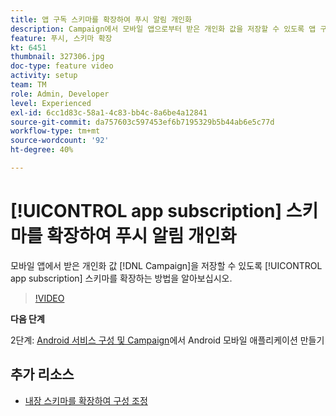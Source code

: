 ```yaml
---
title: 앱 구독 스키마를 확장하여 푸시 알림 개인화
description: Campaign에서 모바일 앱으로부터 받은 개인화 값을 저장할 수 있도록 앱 구독 스키마를 확장하는 방법을 알아보십시오.
feature: 푸시, 스키마 확장
kt: 6451
thumbnail: 327306.jpg
doc-type: feature video
activity: setup
team: TM
role: Admin, Developer
level: Experienced
exl-id: 6cc1d83c-58a1-4c83-bb4c-8a6be4a12841
source-git-commit: da757603c597453ef6b7195329b5b44ab6e5c77d
workflow-type: tm+mt
source-wordcount: '92'
ht-degree: 40%

---
```


# [!UICONTROL app subscription] 스키마를 확장하여 푸시 알림 개인화

모바일 앱에서 받은 개인화 값 [!DNL Campaign]을 저장할 수 있도록 [!UICONTROL app subscription] 스키마를 확장하는 방법을 알아보십시오.

>[!VIDEO](https://video.tv.adobe.com/v/327306?quality=12)

**다음 단계**

2단계: [Android 서비스 구성 및 Campaign](/help/tutorial-getting-started-with-push-notifications-for-android/configuring-an-android-service-in-campaign.md)에서 Android 모바일 애플리케이션 만들기

## 추가 리소스

* [내장 스키마를 확장하여 구성 조정](https://experienceleague.adobe.com/docs/campaign-classic/using/sending-messages/sending-push-notifications/configure-the-mobile-app/configuring-the-mobile-application-android.html#extend-subscription-schema)
